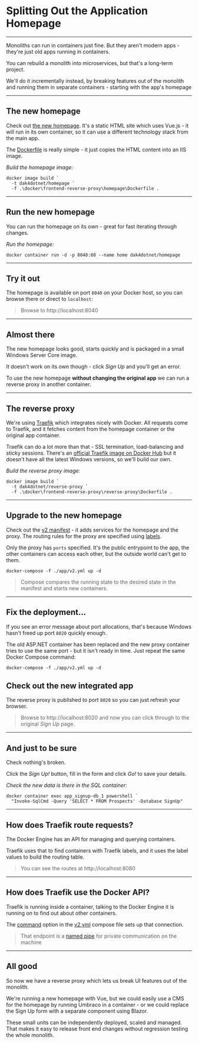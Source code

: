 ﻿# Splitting Out the Application Homepage

---

Monoliths can run in containers just fine. But they aren't modern apps - they're just old apps running in containers.

You can rebuild a monolith into microservices, but that's a long-term project.

We'll do it incrementally instead, by breaking features out of the monolith and running them in separate containers - starting with the app's homepage

---

## The new homepage

Check out [the new homepage](./docker/frontend-reverse-proxy/homepage/index.html). It's a static HTML site which uses Vue.js - it will run in its own container, so it can use a different technology stack from the main app.

The [Dockerfile](./docker/frontend-reverse-proxy/homepage/Dockerfile) is really simple - it just copies the HTML content into an IIS image.

_Build the homepage image:_

```
docker image build `
  -t dak4dotnet/homepage `
  -f .\docker\frontend-reverse-proxy\homepage\Dockerfile .
```

---

## Run the new homepage

You can run the homepage on its own - great for fast iterating through changes.

_Run the homepage:_

```
docker container run -d -p 8040:80 --name home dak4dotnet/homepage
```

---

## Try it out

The homepage is available on port `8040` on your Docker host, so you can browse there or direct to `localhost`:

> Browse to http://localhost:8040

---

## Almost there

The new homepage looks good, starts quickly and is packaged in a small Windows Server Core image.

It doesn't work on its own though - click _Sign Up_ and you'll get an error.

To use the new homepage **without changing the original app** we can run a reverse proxy in another container.

---

## The reverse proxy

We're using [Traefik](http://traefik.io) which integrates nicely with Docker. All requests come to Traefik, and it fetches content from the homepage container or the original app container.

Traefik can do a lot more than that - SSL termination, load-balancing and sticky sessions. There's an [official Traefik image on Docker Hub](https://hub.docker.com/_/traefik) but it doesn't have all the latest Windows versions, so we'll build our own.

_Build the reverse proxy image:_

```
docker image build `
  -t dak4dotnet/reverse-proxy `
  -f .\docker\frontend-reverse-proxy\reverse-proxy\Dockerfile .
```

---

## Upgrade to the new homepage

Check out the [v2 manifest](./app/v2.yml) - it adds services for the homepage and the proxy. The routing rules for the proxy are specified using [labels](https://docs.traefik.io/basics/#matchers).

Only the proxy has `ports` specified. It's the public entrypoint to the app, the other containers can access each other, but the outside world can't get to them.

```
docker-compose -f ./app/v2.yml up -d
```

> Compose compares the running state to the desired state in the manifest and starts new containers.

---

## Fix the deployment...

If you see an error message about port allocations, that's because Windows hasn't freed up port `8020` quickly enough.

The old ASP.NET container has been replaced and the new proxy container tries to use the same port - but it isn't ready in time. Just repeat the same Docker Compose command:

```
docker-compose -f ./app/v2.yml up -d
```

## Check out the new integrated app

The reverse proxy is published to port `8020` so you can just refresh your browser.

> Browse to http://localhost:8020 and now you can click through to the original _Sign Up_ page.

---

## And just to be sure

Check nothing's broken.

Click the _Sign Up!_ button, fill in the form and click _Go!_ to save your details.

_Check the new data is there in the SQL container:_

```
docker container exec app_signup-db_1 powershell `
  "Invoke-SqlCmd -Query 'SELECT * FROM Prospects' -Database SignUp"
```

---

## How does Traefik route requests?

The Docker Engine has an API for managing and querying containers.

Traefik uses that to find containers with Traefik labels, and it uses the label values to build the routing table.

> You can see the routes at http://localhost:8080

---

## How does Traefik use the Docker API?

Traefik is running inside a container, talking to the Docker Engine it is running on to find out about other containers.

The [command](https://docs.docker.com/compose/compose-file/#command) option in the [v2.yml](./app/v2.yml) compose file sets up that connection.

> That endpoint is a [named pipe](https://blog.sixeyed.com/what-you-can-do-with-docker-in-windows-server-2019-that-you-couldnt-do-in-windows-server-2016/) for private communication on the machine

---

## All good

So now we have a reverse proxy which lets us break UI features out of the monolith.

We're running a new homepage with Vue, but we could easily use a CMS for the homepage by running Umbraco in a container - or we could replace the Sign Up form with a separate component using Blazor.

These small units can be independently deployed, scaled and managed. That makes it easy to release front end changes without regression testing the whole monolith.
